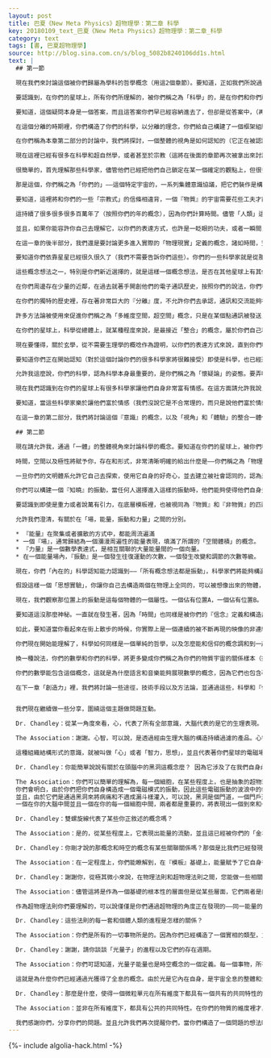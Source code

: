 ```yaml
---
layout: post
title: 巴夏《New Meta Physics》超物理學：第二章 科學
key: 20180109_text_巴夏《New Meta Physics》超物理學：第二章_科學
category: text
tags: [書, 巴夏超物理學]
source: http://blog.sina.com.cn/s/blog_5082b8240106dd1s.html
text: |
  ## 第一節

  現在我們來討論這個被你們歸屬為學科的哲學概念（用這2個章節）。要知道，正如我們所說過的，所有的在你們的星球上被努力和嘗試的哲學，都是通過個性或個體的投射所構造出來的，因此這些投射的看法和觀點就能被按照你們所認定和主張的意圖目的，來集體約定，以便在你們這個時期的文明體系裡，來構造這一系列的規則，腳本，情節。

  要認識到，在你們的星球上，所有你們所理解的，被你們稱之為「科學」的，是在你們和你們所是的『一切萬有，無限一切可能性』，長達25000年的『分離』狀態下所構造的。因此，這個背景，其內在自身，就導致了視角的構造，其中大多數都已被你們列入科學。那視角就是，宇宙按照你們的理解角度，是於你們自身，分離的，隔離分開的不同的一些東西。以這樣的角度方式，你們努力的嘗試搜索探尋那關係，有關於你所察覺到的你作為存在，以及你觀察到的你的周圍，以及和你有關的一切，它們的內在聯繫和關係。以此同樣的方式，科學問題的概念——是一個疑問的概念——都來自於那個同一基礎視角，也即「宇宙不是你所是的，而是一些和你分離的，有區別的，分開的事物。」

  要知道，這個疑問本身是一個答案，而且這答案你們早已經容納進去了，但卻是從答案中，（再次）分離隔裂的看法上去看待，並且反射回你們的記憶。從一個分離的視角，你們遏制了那答案，你們僅僅選擇從你們自身的外部去觀察，這使得你們構造出對立，也就是你們所稱的疑問和矛盾悖論。現在要明白，假如你們能夠持有一個概念想法，你們就自動的無意識的處於哪個概念的視角上，就處於哪個概念所覺察的角度上。概念想法它本身所包含的全部就是「你是什麼」。（你選擇或者持有什麼概念想法，表明了你選擇「你認為你是什麼，或者你相信你是什麼，你願意接受——你是什麼」）

  在這個分離的時期裡，你們構造了你們的科學，以分離的理念，你們給自己構建了一個框架組織，一個劇情和鏡頭處理的方案，在這些框架和方案中，你們覺得你們必須鬥爭，努力奮鬥，努力向著目標伸展，並獲得這些問題的答案。這正因為你們堅信，它們不是你們早已知曉的事物（但在你們內在的真實自我，知曉那些事物）。要明白，我們不是在評判你們這一套方法論，而是當你們嘗試構建一個你們「自身割裂分離和區別」的角度概念去探索時，它就自然會出現這樣的方法論。

  在你們稱為本章第二部分的討論中，我們將探討，一個整體的視角是如何認知的（它正在被認識到），在你們的星球上被你們稱之為物理學家的，他們當中的一些人將認識到，你們把整體，長期看成是一個分裂的宇宙，其實是一個整體，就如你們所說的成為你們的看法的，你們是「你們所是的整體」的一部分，所有部分都是密不可分的，在那一節，我們將詳論那結果，更多更多的讓你們自己認識到「你們自己和宇宙是一體的」——以及這認知所帶來的結果。在你們的科學中，經由「分離」的概唸得以構造，讓我們首先來說明一下你們稱之為「進化」的概念。

  現在這裡已經有很多在科學和超自然學，或者甚至於宗教（這將在後面的章節再次被拿出來討論）之間的論述。在某種程度上，科學，以你們的方式來說，是謀求「檢驗證明」；只有被證明的才被給予信任，與之相反的，被你們稱之為超自然學，玄學以及宗教的概念，以你們科學的視角來看，是不需要檢驗正面的概念的，僅僅就是相信或者信仰而已。在你們稱之為「進化」話題裡，在這些大量的談論中（你們多次稱之為爭論）已經帶來了對「證明，信任和信仰」這些概念提升關注度的最好時機。

  很簡單的，首先理解那些科學家，儘管他們已經把他們自己鎖定在某一個確定的觀點上，但很多時候並不容許他們看到事物就如其觀點本身那樣，只是作為一個令人滿意的『信念』，他們所認定的事實，其證據正在被構建的『信念』。（注意，『信念』是決定你們物理現實的重要一環，這將在後續進一步闡明） 你們的很多科學家現在已經開始認識到，你們將總是獲得你們所預期獲得的結果，基於你面對某種局面下你具有怎樣的『信念』，這將使得你去創建你期望的實驗設計，以便於你獲得一些特定的「證據」。他們是本質上被連接關聯在一起的，並且你擁有，也正是你自己，建立了「證據」的概念，還沒認識到，即便是那個你們稱之為「證明檢驗」的概念，很多時候也僅僅是觀點視角的一個組成要素，在一切在內的「一體」程度上，宇宙中不存在任何不可改變的所謂「規律」。

  那是這個，你們稱之為「你們的」——這個特定宇宙的，一系列集體意識協議，把它們裝作是構建的組織框架，也即你們稱之為物理法則的東西。這始終是從一個總體的『意識』裡被構建的，我們將在稱為「模板超物理學」的那一章節做出描述，按照你們所能理解的方式，我們將在那一章做出說明。現在我們回到，你們對你們稱之為「進化」的概念上，所運用的「科學」定義。

  要知道，這裡將和你們的一些「宗教式」的信條相違背，一個『物質』的宇宙需要花些工夫才能讓『意識』的概念想法得以顯現。如此，「進化」這個概念的物理形式就是，多少不等的那個「物質現實」的表現。在這個進化的概念裡，你們認為有一些因素你們還尚未發現，還將要去發現「以前」不知道的事實，這將使得你們對物理上可能出現的結構機制的精確認知逐步豐滿起來。弄明白，『意識』不是『物質』進化來的產品，這無論如何都和「科學」的主張相悖。當對物質的慾望驅使著滿意度聚焦，作為一體存在的一個突起，一個投射，達到了一個特定的振動狀況時，隨後使得『意識』，非物質的意識，把自己認為等同於那個活力，那個激情，或者把它自己投射入那肉體。如此，這個概念，按照你們的信念表達方式來說，構成了「特別創造說」，你們稱之為「物質進化」，在某種程度上，以一體的整體程度來說，都是對的，在某一個特定的『視角視點』之上，就有「物質進化說」。『意識』早已經被構建了，將其自身投射進『物質肉體』，並進入一個持續的混合調和一個持續的『連接』。

  這持續了很多很多很多百萬年了（按照你們的年的概念），因為你們計算時間。儘管「人類」這個概念，已經被構造了四，五或者六千年了。這些是被過濾掉的觀點。要認識，假如允許你們自己去認識你們的根本源頭，按照你們的表達方式，是在你們的物質肉體的外面的，而物質肉體僅僅是你們實現「目的」的手段，媒介和工具，那麼你們就能開始觀察到進化和特別創造說兩個概念之間的調和。

  並且，如果你能容許你自己去理解它，以你們的表達方式，也許是一眨眼的功夫，或者一瞬間，非物質的宇宙（比如說，你們的6天造物說）仍持續的構造著物質。從物質持續構造而言，持續的轉化成一個時間軌道，按照你們的方式來說，這『時間線』比「非物質宇宙」中的加速度要緩慢的多。於是，它將會被轉化為上百萬，上億你們的「年」的時間概念，並且等同於，那同樣的「6天」，但是我們沒說它是一個精確的數量計算。它僅僅是個寓言性的，或者一個類比。不過儘管如此，那個總的想法將是符合的。以那樣的方式被構建的「那些」，也將在非物質裡一直存在著，而且會具有一個比物質宇宙，更高的加速度的——自身知覺存在，以便於複製更加相同度的構造行為。

  在這一章的後半部分，我們還是要討論更多進入實際的「物理現實」定義的概念，諸如時間，空間，以及『對立的極性』。那麼現在，允許我們來專門說一下，在你們的科學裡你們稱之為天文學的一些概念。

  要知道你們依靠星星已經很久很久了（我們不需要告訴你們這些）。你們的一些科學家就是從那樣的觀望星空活動中獲得了啟發。從這一點上，在你們的天文學裡某種程度上仍是受限制的（正如你們所知），你們在（視覺）能力上無法穿過你們星球上覆蓋的大氣，在很多時候重力的張量是個動態的場（可以使得光隱匿或者彎曲），一些能量場的概念（這方面將在模板超物理那一章做討論）你們還尚未發現，（或者大概才剛剛開始認識到它）也和你們的認知狀態，有關係有相互影響，受到你們通過視覺和射電望遠鏡，所察覺到的那些認知理解的侷限。

  這些概念想法之一，特別是你們新近選擇的，就是這樣一個概念想法，是否在其他星球上有其他的「智慧」存在著。你們已經為你們自己構造了很多方式去嘗試，試圖去發覺——是否存在來自「其他文明體系」的通訊和交流。你們稱之為射電望遠鏡的，就是應用於這方面的主要努力。允許我這樣說，在這個時候，你們從來自於任何相鄰的文明體系，通過無線電通訊的方式接受到什麼，那是不可能發生的。

  在你們周邊存在少量的近鄰，在過去就著手開創他們的電子通訊歷史，按照你們的說法，你們稱其為「無線電雷達」，但距離你們最近的一個文明，在過去的某個時刻，在你們開始你們的射電觀察之前，已經結束了他們的無線電通訊。這樣一來，他們向外部所發射出的無線電信號早已經，越過了你們的星球。同樣要知道，許多文明根本沒有，也不使用無線電，儘管這讓你們很吃驚。因為你們會覺得那無線電是一種噪音，按照你們的話說，無線電是一種宇宙中物質自然產生的背景。

  在你們的獨特的歷史裡，存在著非常巨大的『分離』度，不允許你們去承認，通訊和交流能夠在「心靈與心靈」之間發生，在許多文明體系，根本從沒建立過，依靠「外在技術」實現的通訊，或者即使它們建立了，很多時候它們的模式，用你們的話——叫做「有線通訊」或者叫做「高聚能光束」；因此從不會對外產生無線電輻射。所以對於你們來說，他們的文明總是很「安靜」的。

  許多方法論被使用來促進你們稱之為「多維度空間，超空間」概念，只是在某個點通訊被發送，而在某個點被接收，並不出現按照你們的模式所說的，三維物理空間上——介於兩點之間距離上的運動過程。所以在你們聽到一些東西之前，你們可能要在無線電頻率分佈上傾聽相當長時間（逐一傾聽每個頻率）。允許我這麼說，很可能在我們兩個文明之間，早已發生實質性身體接觸，已經很久很久之後，你們才剛從你們的射電望遠鏡上，「聽」到點什麼。

  在你們的星球上，科學從總體上，就某種程度來說，是最接近「整合」的概念，屬於你們自己和你們作為『一切萬有一切可能性』之間的概念關係上的理解，這就是為什麼你們的物理學，出現一個獨特的，你們稱之為『量子力學』的分支，它將開始賦予你們去發覺你們的意識和整個宇宙的連接關係。但依然，很多時候，你們的「科學」總覺得，需要建立證據，以便把「信仰」和『信念』的概念排除在外。（始終不願意承認這世界是基於『信念』的自我投射，是因為你的『信念』，你相信什麼，你才看到感到什麼，而不是相反。）

  現在要懂得，關於玄學，從不需要生理學的概唸作為證明，以你們的表達方式來說，直到你們明白到，「學科」是你們的『分離隔離』的定義，是基於你們想它們是什麼才是的。以那樣的條件，從你們稱之為「精神靈性」，「超自然現象」的領域就能收集到一個有公信力的「證據」。要認識到當你們試圖去記錄超自然的精神現象的時候，很多時候，這嘗試是高度不育的，不帶感情的非情感狀態，你們是不可能認知『情感』它本身的，情感本身是生命自身自然發生的自發行為，是「同一件事情」所引起的現象。這就是「科學」構造出它自身探索上的分離障礙，障礙了它探索很多其他領域之間「整體關聯」的嘗試。這些其他領域是能夠合乎「科學」的，被歸併為一個你們能理解的「整體認知」的，但並不總是通過你們已經使用『分離』的概念所構建的所謂「科學的方法」。

  要知道你們正在開始認知（對於這個討論你們的很多科學家將很難接受）即使是科學，也已經遠離冷漠，所做的積極的分析審視過程，已賦予你們提升到這一點上，但它還事實上是由經驗上得到的看法，不是從你們「自身獨立」來的東西。

  允許我這麼說，你們的科學，認為科學本身最重要的，是你們稱之為「懷疑論」的姿態。要弄明白，這是「個體個性人格」正在構造一個「探索」的想法時所要求的，以便讓它確信它不會意外撞上，你們稱之為「來自外部」的數據和知識，非常「懷疑」的態度構造了一個聚焦，很多時候是如此狹隘，以至於轉變成不再是懷疑，而僅僅是偏愛和偏見。並且，再一次的，它將抵消掉科學家的才能，去理解任何基於已經建立的那些已經被你們社會認同的科學解釋，那些可被精確解釋的參數概念。很多時候，這偏見甚至能擴展到一個人的情緒本身。

  現在我們認識到在你們的星球上有很多科學家讓他們自身非常富有情感。在這方面請允許我說，我們可理解那屬於私生活的，用你們的方式來說，很多這樣的科學家讓他們自己無論如何都要參與許多不能被科學自身的嚴謹理念所接受的概念，但依然是他們能夠體驗和經歷的一些事物，並且是他們經常要經歷和體驗的一些事，特別是涉及家庭成員們，是和強烈的感情緊密聯繫的。

  要知道，當這些科學家樂於讓他們富於情感（我們沒說它是不合常理的，而只是說他們富於情感，情感Emotion，拆開來是能量E 運動motion）就已變成另一種類型的能量推動，在一定程度上將使他們融入身心平衡，使得他們能領悟，接下來他們將開始讓自身在各種活動中更加自由自主，並且更深入的洞察他們與『一切萬有，無限可能性』的關聯。

  在這一章的第二部分，我們將討論這個『意識』的概念，以及「視角」和「體驗」的整合一體化，使用「觀察它的技法」，使時間，空間以及極性成為一個事物。

  ## 第二節

  現在請允許我，通過「一體」的整體視角來討論科學的概念。要知道在你們的星球上，被你們稱之為，你們的『量子力學』，已經開始瞭解到你們的『意識』和「你們創造了宇宙」的概念之間的關係。儘管你們發現，當你們的科學家們偶然碰到一個傾向，看上去指向一個非常確切的路徑，也即——「正是你們自己構建著你們意識到的這個宇宙」。很多時候他們會退縮，他們會說：「哦不！那好吧，這結論只是一個演繹推測，這僅僅是能被給出的最好的一種演繹推理，但不是真實發生的」。一點一點，逐步的，當他們在「一體性」面前更加坦率和解脫，他們就會明白這就是真實發生的。

  時間，空間以及極性將賦予你，存在和形式，非常清晰明確的給出什麼是——你們稱之為「物理現實」存在的定義。他們是一組定義，一套限制參數，一整套框架組織，以使得你們去構建，你們自己從你們自己所是的『一切萬有，無限可能性』中的『分離』。

  一旦你們的文明體系允許它自己去探索，使用它自身的好奇心，並去建立被社會認同的，認為是正當的，把『意識』（非肉體意識）也囊括在你們的科學探索上的平衡模式，那麼你們將開始懂得，大量的所謂「信息，知識或者數據」，從本質上講都是裹在，浸泡在『一切萬有，無限可能性』所產生的對它們自身的好奇心的——振動類型的『意識』內的，這將使得他們（一切萬有，一體中的每個個體們）稱他們自己為「探險家」或者「科學家」。

  你們可以構建一個『知曉』的振動，當任何人選擇進入這樣的振動時，他們能夠使得他們自身去認知，以你們的方式來說，在你們的物理學方面，你們正在發掘探索所有一切的觀念看法的實相。你們已經做出範例和榜樣，從一些層面上，這個概念是通過你們稱為『統一場』理論做出的。要領悟到，你們是，你們的『意識』是，一個『場』，並且毫無疑問的是『一致性聯合統一的一個場』。儘管你們發現了你們的熱力學量子理論，並統一了弱力，電磁，以及強力，但重力或者說萬有引力，依然還在這個目前的『統一場理論』之外。這些都僅僅是考慮了那些場的「物質性實體」的各種表現。

  要認識到即使是重力或者說萬有引力，在底層模板裡，也被視同為『物質』和『非物質』的匹配，關於模板我們將在第七章來敘述。『意識場』，同樣的也將是整個模板場的一個部分，這我們後面將給出定義。要知道你們的統一場將會延伸擴展到非物質領域，正賦予你們認知，認識到『意識』和『底層基礎模板』，將形成於最後的兩個場，也就是你們試圖去努力整合的。如此，不會像你們曾說的那樣，只把四種力整合，而是六種，這將被在以後，以一些極其平常的方式和象徵標誌得以例證。

  允許我們澄清，有關於在「場，能量，振動和力量」之間的分別。

  * 『能量』在聚集或者擴散的方式中，都能周流遍滿
  * 一個『場』，通常歸結為一個瀰漫周遍性的能量表現，填滿了所謂的「空間體積」的概念。
  * 『力量』是一個數學表達式，是相互關聯的大量能量間的一個向量。
  * 在一個能量場內，『振動』是一個發生往復運動的次數，一個發生改變和調節的次數等級。

  現在，你們「內在的」科學認知能力認識到——「所有概念想法都是振動」，科學家們將能夠構造空間旅行的概念集，將讓他們去瞭解你們如何不是某種存在於時間空間內的東西，而是一切事物的時間空間特性都被包含在心中（包含在你內）。以這樣的方式，你們將能理解，我們的通信和我們的空間旅行都是建立在振動基礎上的，認識到我現在於你們正在分享的，我正在做的就是一個實際例證。

  假設這樣一個「思想實驗」，你讓你自己去構造兩個在物理上全同的，可以被想像出來的物體，測量對測量，分子對分子，原子對原子，夸克對夸克，你將理解，他們仍然是被定義為兩個空間位置的不同物體。

  現在，我們觀察那位置上的振動是這每個物體的一個屬性。一個佔有位置A，一個佔有位置B。這樣一來，你就能瞭解，隨著意識和模板的運用，你能夠構建一個場，這個場可以解鎖正在親身經歷的，來自於任何特定物理現實的，一個物體的概念振動，並且你能夠遷移或者重置它的位置，「身份屬性」概念的振動和另一個物體一致。比如說，清除位置A，用位置B代替。以這樣的方式，你就能明白，當你釋放這個解除鎖定的『場』並讓物體重新物質化，（從隱藏）重新「實體顯化」的時候，它就被定義為——不得不佔去位置B的住處，而不是A。這看起來好像已經穿越了，瞬移了，按照你們的話來說，這是魔法，在兩者之間的距離，根本沒有發生過真實的移動過程。從某種程度上，從一點到另一點可以被重建。

  要知道這沒那麼神秘。一直就在發生著，因為「時間」也同樣是被你們的『信念』定義和構造出來的某種東西，而且你們早已經心知肚明，時間和空間都是不連續的。它不是一個平滑的連續體。在某種程度上來說，它呈現開和關的擺動，一種閃爍，如同你們對它的理解，儘管沒那麼多關閉的狀態，只是單純的以這樣一個方式來和其他實相維度分享片刻，由於閃爍的是如此的迅速，以致於你們無法體驗到其他那些維度，一直到你們和他們形成同步，你們在同一個時刻步調一致。所有的其他維度的體驗，其中包括你們稱之為過去和將來的概念，存在於你們稱之為你們的現實的所有瞬間當中。

  如此，要知道當你看起來在街上散步的時候，你實際上是一個連續的被不斷再現的映像的非連續隊列，因為它們振動的是如此之快，於是你只感受到一個平滑的連續統一體。要認識到你能夠移除從A點到B點的很多中間變動的過渡步驟，僅僅就留下在A點，並隨著就是B點，並沒有感知到在兩者之間的連貫移動。當你們允許你們自己去領悟，領悟到你們的意識是在一致聯合的統一場中的振動的時候，所有這些概念將能夠被展現到物質世界進行檢驗。

  你們現在開始能理解了，科學如何同樣是一個單純的哲學，以及怎麼能和信仰的概念調和到一起的。所以你們將會理解你們是振動，關於你們的物理實相的振動，因此你們的思想信念觀念下，定義和構造的那些「物理實相」被如實反射回你們的「個性封裝」架構的概念裡（個性概念包含著思想思維，思想思維裡包含著感覺感知，也就是你們日常的「物質肉體自我」的錯覺），你們也將明白，通過這樣的一體結合，於是以你們所知的科學對它的認識，就理所當然的認為「只有看到才相信」，而現在將給予科學自己去經歷『信念』極性的另一邊「只有相信才看到」。並且你們將領悟到，極性的概念本身，也是一個振動，被用來構造一種功能，以便將你們自身從一體的宇宙中分離。由於你們將會理解時空的概念屬於一個物理等式，於是在一定程度上，你們將能衡量它的性能，特徵和屬性。你們也將會懂得，你們稱之為宗教，社會學，經濟學，政治學的所有概念是如何全部融入數學和科學的。你們也將會明白，在你們的數學和科學裡，你們如何不是作為一個被觀察到的現象的「觀察者」，而是——那真實的事件經歷和體驗即是觀察本身（觀察者和現象是同一的，體驗它自身的知識）。

  換一種說法，你們的數學和你們的科學，將更多變成你們稱之為你們的物質宇宙的關係樣本（抽象），而不是實體事物的內在自身。於是，科學和數學就變成了完全徹底的（抽象）概念。科學和數學將成為一個整體概念。你們的方程式，其概念可被翻譯成在你們的星球上培育的很多象形語言文字，並得以展現出來，在這裡一個象徵符號並不單純的是語音合成，文字零件，而是一個完整的內在自身的「全體概念」。

  你們的數學能包含這個概念，這就是為什麼語言和音樂能夠展現數學的概念，因為它們也包含著關聯關係，反映了振動聯鎖模式的能量，構造了所有的相互作用和關聯關係，並且導致你們通過你們的兩極化的「個體個性」所意識到的，全部都是分離的，不相關聯的，各自割裂的分離的事物，以及各種微粒粒子，來建造你們以為的你們的物理現實。

  在下一章「創造力」裡，我們將討論一些途徑，技術手段以及方法論，並通過這些，科學和『信念』能被調和融入到『想像』裡，依然被視為雙方的觀點都作為真正的，經驗性的現實。因此，在「創造力」這一章裡，我們將研究，『想像』和它作為工具的運用。不是從一個分離割裂的視角，而是很多時候從一個整體的一體化的視角，使用科學知識，已經引發了你們很多的——無須事先構建線性證明的「發現」，在下一章，我們也將探討你們稱之為「因果」的概念。


  我們現在繼續做一些分享，圍繞這個主題做問題互動。

  Dr. Chandley：從某一角度來看，心，代表了所有全部意識，大腦代表的是它的生理表現。你能就這個想法分享你們的視角麼？

  The Association：謝謝。心智，可以說，是透過經由生理大腦的構造持續過濾的產品。心智，可不是全部意識那麼多啊，但它是代表著全部物質肉體的生理性意識，使用你們的地球電磁場，以便構造出你們所稱的思想智力思維。而這就是為什麼你們的大腦是一個使用電力的，有磁性的，具有化學作用的現象。它是一個針對『意識』的處理器，並且將『意識』翻譯成其組織構成，並通過這些『意識』的內容物，使得你們能在「物理現實」中交流溝通。

  這種組織結構形式的意識，就被叫做「心」或者「智力，思想」，並且代表著你們星球的電磁場的波浪起伏和擺動，以至於你們全部都是聯通在一起的。這也是為什麼你們能具有心電感應的概念，因為你們全部浸泡在這個流動的『場』裡面，大腦是被連接著的，並且將始終像個處理器，漏斗，頻道。電磁場或者說流體通過它自身，無論什麼它都絕對的會將模式識別，以全同的範式傳遞給其他所有個體。因此，這流體給每一個個體，通常也都按照同樣的方式持續流動，在那裡，心與心之間賦予了那些認識，識別，全等一致，或者鑑定，認同，持續的形成了從一個「個體」到另一個「個體」的，對「相似 近似 類似」的振動的轉譯能力，以便於兩個個體都能分享一個單一的概念，一個單一的在頭腦形式上的思想思考。

  Dr. Chandley：你能簡單說說有關於在頭腦中的黑洞這概念麼？ 因為它涉及了在我們自身內部的黑洞概念。

  The Association：你們可以簡單的理解為，每一個細胞，在某些程度上，也是抽象的超物理學的，是你們稱之為大腦的那個設備裝置的一個細小的低端版本，就意義上而言，他們在一個具體的明確的層面上，扮演和履行著同類相似的功能，它們像個細小的漏鬥一樣把『意識』灌入一個由電作用下產生的化學變化上，磁性的方式。
  你們會明白，由於你們把你們自身構造成一個電磁模式的振動，因此這些電磁振動的波浪中的每一個都是相互重疊的，部分相同的，交疊相交在一起的，所有交疊著的聯結點，所有交疊著的交叉點，就會扮演著電話接線員的角色，成為在你們的身體存在的每個細胞中間的黑洞點。
  並且，由於它們是通過黑洞來將病痛和不適成漏斗樣灌入，可以說，黑洞是個門道，一個門戶通道（實際上，在一定程度上，白洞是處於你們的大腦中央的），然後你們將發現在你們的大腦中間有黑洞，有白洞，在每個聯結點上的每個細胞中間都有黑洞白洞。
  一個在你的大腦中間並且一個在你的每一個細胞中間，兩者都是重要的，將表現出一個到來和一個離去，有關於你們的『意識』的積極的和消極的能量起伏波動，對物理實相進進出出，一來一往，呈現出打開和關閉的擺動閃爍，可以說因為你們的物理現實，正如你們的科學家們早已發現的那樣，是不連續的，間斷的。也就是說，持續存在著分離的，被重複重構重造的瞬間，一遍又一遍，一遍又一遍，再，一遍又一編⋯⋯。

  Dr. Chandley：雙螺旋線代表了某些你正敘述的概念嗎？

  The Association：是的，從某些程度上，它表現出能量的流動，並且這已經被你們的「金場」認識到了——你們的典型能量場，也正是為什麼你們稱之為『針灸』的概念，之所以能夠起作用的原因，在那個方式上，改變方向線路或者中斷，可以說，通過針灸的方式使得產生各種不同的流動方式路徑，因為有一個流量的方向問題。向外並且隨之向內。螺旋式的上升和下降同時進行著。

  Dr. Chandley：你剛才說的那概念和時空的概念有某些關聯關係嗎？那個是比我們已經發現的夸克更加細微的構造藍圖？

  The Association：在一定程度上，你們能瞭解到，在『模板』基礎上，能量賦予了它自身得以存在，一切都將是以螺旋運動的方式執行著，並且單純的，它最重要的關鍵是，在螺旋裡面的螺旋中的螺旋內的螺旋⋯⋯.。

  Dr. Chandley：謝謝你，從極其微小來說，在物理法則和超物理法則之間，您能做一些相關的說明以及關係上的定義麼？

  The Association：儘管這將是作為一個基礎的根本性的層面但是從某些層面，它們兩者是同一件事物。你們將你們對宇宙的認知變成什麼樣的物理法則，將表現出，正在參與著已經被他們構造的這個物理宇宙的持續構造過程的全部意識，在非物理層面被商定的共同協議。於是，你們將發現，物理法則，將反映出一些，可以說在一開始是非常玄學來源的事物。隨之的，所有的「超物理法則」（抽象玄學，形而上學）如果你們願意那麼去稱呼它的話，將歸入你們所稱的物理法則裡。再說一次，這單純的表現出在模板上的能量表演，作為『意識』在『模板』的基礎上接觸它自身以使能量以各種各樣的形式顯現的能量表演。物理法則和超物理法則一致的概念是的確非常類似的。

  作為超物理法則你們要理解的，可以說僅僅是你們通過超物理的角度正在發現的——同一能量的不同面貌罷了。你們正在用物理的角度發現的同一事物，你們只是給予了他們不同的標籤，從不同的視角，找到了它們。就絕大部分來說，它們是「同一個」東西，並且具有相同的概念。就如同我們所說的，當原因動機的概念被放入超物理思考中時，『意識』的概念就會被放入物理思考中，你們將領悟那共性和途徑上兩者的『同時同步性』。

  Dr. Chandley：這些法則的每一套和個體人類的進程是怎樣的關係？

  The Association：你們是所有的一切事物所是的。因為你們已經構造了一個實相的類型，並在其中你們正在體驗經歷著於你們自身的分離，你們隨後還要經歷每一個情形，每一種局面的極性。因此來說，你們文明的每個存有，將經歷你們所構造的全部情形局面的極性。

  Dr. Chandley：謝謝，請你談談「光量子」的進程以及它們的存在週期。

  The Association：你們可認知道，光量子能量也是時空概念的一個定義。每一個事物，所有的，你們在你們的實相中察覺到的每一事物，空間，時間，所有事件以及能量，都是「光量子」概念的變化演變，在一定程度上，無論它是在你們所稱的物理還是超物理的方面。僅需單純認識到那是從四面體的中央0點上即刻產生的，符號象徵的同一均質的組織結構，並且提供形狀形式的雙四面體的結晶體概念。（光量子是個雙四面結晶體的概念）以這樣的方式，它攜帶運載著「實相」的概念裡會具有什麼。光量子攜帶和運送——「實相的概念想法」是什麼。它是一個自反射自映現量子。它就是它自身的極性，它是一切有和一切無。它反射和顯現兩邊兩面，積極的和消極的，正的負的。在每個量子，每個光量子中都攜帶著，它能是的，它能存在的，能成為，能產生的所有一切事物的全部概念。

  這就是為什麼你們已經通過光獲得了全息的概念。由於光是它內在自身，是宇宙全息的整體和全部，於是具有引發宇宙中的無論任何地方存在無論任何事物的能力。它是上演和取消，打開和關閉的開關，同時同步的構造了一切而又無處不在，因為它是無論在何處都沒有任何差別的表達式（或者說「音調」）。

  Dr. Chandley：那麼是什麼，使得一個微粒單元在所有維度下都具有一個共有的共同特性的呢？

  The Association：並非在所有維度下，都具有公共的共同特性。在你們的物質的維度裡才具有公共的共同特性，而在很多其他維度裡具有各種各樣不同的模式，因為你們所處的物質維度是振動範式中的一種，僅僅是為了賦予你們去察覺感知，宇宙作為存在於你們自己之外的某種事物。並且也讓你們，作為你們完成的，「原路返回」 到，回退到所有一切你們察覺為錯綜複雜的事物和狀態是源自於一個單體的，一體聯合的統一併一致性的——『能量和意識』的表現。

  我們感謝你們，分享你們的問題。並且允許我們再次提醒你們，當你們構造了一個問題的想法時，它僅僅意味著你們早已經把答案放進去了。問題的構成形式也僅僅是，你們從你們的認知瞭解裡，把早已包含在內的答案想法『分離』出來『隔離』而已。然而，以這樣的方式，再一次的我們感謝你們，樂意表達你們的探索，為了你們的文明和我們的文明永遠持續的共享和共同創造。
---
```


{%- include algolia-hack.html -%}
